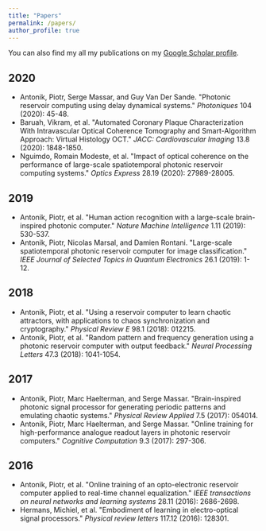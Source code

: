 ```yaml
---
title: "Papers"
permalink: /papers/
author_profile: true
---
```


You can also find my all my publications on my [Google Scholar profile](https://scholar.google.be/citations?user=uf3t4fEAAAAJ).

2020
---
* Antonik, Piotr, Serge Massar, and Guy Van Der Sande. "Photonic reservoir computing using delay dynamical systems." _Photoniques_ 104 (2020): 45-48.
* Baruah, Vikram, et al. "Automated Coronary Plaque Characterization With Intravascular Optical Coherence Tomography and Smart-Algorithm Approach: Virtual Histology OCT." _JACC: Cardiovascular Imaging_ 13.8 (2020): 1848-1850.
* Nguimdo, Romain Modeste, et al. "Impact of optical coherence on the performance of large-scale spatiotemporal photonic reservoir computing systems." _Optics Express_ 28.19 (2020): 27989-28005.

2019
---
* Antonik, Piotr, et al. "Human action recognition with a large-scale brain-inspired photonic computer." _Nature Machine Intelligence_ 1.11 (2019): 530-537.
* Antonik, Piotr, Nicolas Marsal, and Damien Rontani. "Large-scale spatiotemporal photonic reservoir computer for image classification." _IEEE Journal of Selected Topics in Quantum Electronics_ 26.1 (2019): 1-12.

2018
---
* Antonik, Piotr, et al. "Using a reservoir computer to learn chaotic attractors, with applications to chaos synchronization and cryptography." _Physical Review E_ 98.1 (2018): 012215.
* Antonik, Piotr, et al. "Random pattern and frequency generation using a photonic reservoir computer with output feedback." _Neural Processing Letters_ 47.3 (2018): 1041-1054.

2017
---
* Antonik, Piotr, Marc Haelterman, and Serge Massar. "Brain-inspired photonic signal processor for generating periodic patterns and emulating chaotic systems." _Physical Review Applied_ 7.5 (2017): 054014.
* Antonik, Piotr, Marc Haelterman, and Serge Massar. "Online training for high-performance analogue readout layers in photonic reservoir computers." _Cognitive Computation_ 9.3 (2017): 297-306.

2016
---
* Antonik, Piotr, et al. "Online training of an opto-electronic reservoir computer applied to real-time channel equalization." _IEEE transactions on neural networks and learning systems_ 28.11 (2016): 2686-2698.
* Hermans, Michiel, et al. "Embodiment of learning in electro-optical signal processors." _Physical review letters_ 117.12 (2016): 128301.
